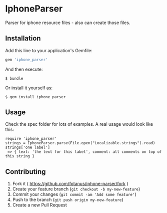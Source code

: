 # IphoneParser

Parser for iphone resource files - also can create those files.

## Installation

Add this line to your application's Gemfile:

```ruby
gem 'iphone_parser'
```

And then execute:

    $ bundle

Or install it yourself as:

    $ gem install iphone_parser

## Usage

Check the spec folder for lots of examples. A real usage would look like this:

    require 'iphone_parser'
    strings = IphoneParser.parse(File.open("Localizable.strings").read)
    strings['one label']
     => { text: 'the text for this label', comment: all comments on top of this string }


## Contributing

1. Fork it ( https://github.com/fotanus/iphone-parser/fork )
2. Create your feature branch (`git checkout -b my-new-feature`)
3. Commit your changes (`git commit -am 'Add some feature'`)
4. Push to the branch (`git push origin my-new-feature`)
5. Create a new Pull Request
